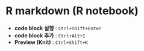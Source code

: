 # R markdown (R notebook)



- **code block 실행** : `Ctrl+Shift+Enter`
- **code block 추가** : `Ctrl+Alt+I`
- **Preview (Knit)** : `Ctrl+Shift+K`



